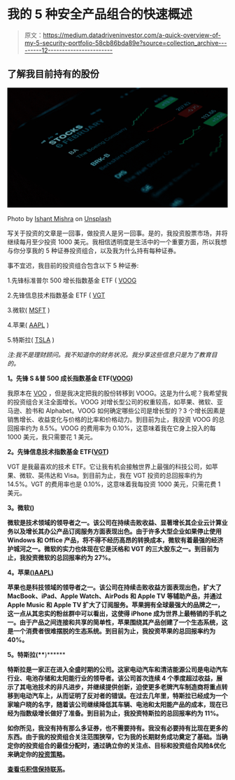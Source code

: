 # 我的 5 种安全产品组合的快速概述

> 原文：<https://medium.datadriveninvestor.com/a-quick-overview-of-my-5-security-portfolio-58cb86bda89e?source=collection_archive---------12----------------------->

## 了解我目前持有的股份

![](img/c9be30c035fabf475b92639856d388d2.png)

Photo by [Ishant Mishra](https://unsplash.com/@ishant_mishra54?utm_source=medium&utm_medium=referral) on [Unsplash](https://unsplash.com?utm_source=medium&utm_medium=referral)

写关于投资的文章是一回事，做投资人是另一回事。是的，我投资股票市场，并将继续每月至少投资 1000 美元。我相信透明度是生活中的一个重要方面，所以我想与你分享我的 5 种证券投资组合，以及我为什么持有每种证券。

事不宜迟，我目前的投资组合包含以下 5 种证券:

1.先锋标准普尔 500 增长指数基金 ETF ( [VOOG](https://finance.yahoo.com/quote/VOOG?p=VOOG&.tsrc=fin-srch)

2.先锋信息技术指数基金 ETF ( [VGT](https://finance.yahoo.com/quote/VGT?p=VGT&.tsrc=fin-srch)

3.微软( [MSFT](https://finance.yahoo.com/quote/MSFT?p=MSFT&.tsrc=fin-srch) )

4.苹果( [AAPL](https://finance.yahoo.com/quote/AAPL?p=AAPL&.tsrc=fin-srch) )

5.特斯拉( [TSLA](https://finance.yahoo.com/quote/TSLA?p=TSLA&.tsrc=fin-srch) )

*注:我不是理财顾问。我不知道你的财务状况。我分享这些信息只是为了教育目的。*

**1。先锋 S &普 500 成长指数基金 ETF(**[**VOOG**](https://finance.yahoo.com/quote/VOOG?p=VOOG&.tsrc=fin-srch)**)**

我原本在 [VOO](https://finance.yahoo.com/quote/VOO?p=VOO&.tsrc=fin-srch) ，但是我决定把我的股份转移到 VOOG。这是为什么呢？我希望我的投资组合关注全面增长。VOOG 对增长型公司的权重较高，如苹果、微软、亚马逊、脸书和 Alphabet。VOOG 如何确定哪些公司是增长型的？3 个增长因素是销售增长、收益变化与价格的比率和价格动力。到目前为止，我投资 VOOG 的总回报率约为 8.5%。VOOG 的费用率为 0.10%，这意味着我在它身上投入的每 1000 美元，我只需要花 1 美元。

**2。先锋信息技术指数基金 ETF(**[**VGT**](https://finance.yahoo.com/quote/VGT?p=VGT&.tsrc=fin-srch)**)**

VGT 是我最喜欢的技术 ETF。它让我有机会接触世界上最强的科技公司，如苹果、微软、英伟达和 Visa。到目前为止，我在 VGT 投资的总回报率约为 14.5%。VGT 的费用率也是 0.10%，这意味着我每投资 1000 美元，只需花费 1 美元。

**3。微软(**[](https://finance.yahoo.com/quote/MSFT?p=MSFT&.tsrc=fin-srch)****)****

**微软是技术领域的领导者之一。该公司在持续击败收益、显著增长其企业云计算业务以及增长其办公产品订阅服务方面表现出色。由于许多大型企业如果停止使用 Windows 和 Office 产品，将不得不经历高昂的转换成本，微软有着最强的经济护城河之一。微软的实力也体现在它是沃格和 VGT 的三大股东之一。到目前为止，我投资微软的总回报率约为 27%。**

****4。苹果(**[**)AAPL**](https://finance.yahoo.com/quote/AAPL?p=AAPL&.tsrc=fin-srch)**)****

**苹果也是科技领域的领导者之一。该公司在持续击败收益方面表现出色，扩大了 MacBook、iPad、Apple Watch、AirPods 和 Apple TV 等辅助产品，并通过 Apple Music 和 Apple TV 扩大了订阅服务。苹果拥有全球最强大的品牌之一，这一点从其忠实的粉丝群中可以看出，这使得 iPhone 成为世界上最畅销的手机之一。由于产品之间连接和共享的简单性，苹果围绕其产品创建了一个生态系统，这是一个消费者很难摆脱的生态系统。到目前为止，我投资苹果的总回报率约为 40%。**

****5。特斯拉(**[](https://finance.yahoo.com/quote/TSLA?p=TSLA&.tsrc=fin-srch)****)******

****特斯拉是一家正在进入全盛时期的公司。这家电动汽车和清洁能源公司是电动汽车行业、电池存储和太阳能行业的领导者。该公司首次连续 4 个季度超过收益，展示了其电池技术的非凡进步，并继续提供创新，迫使更多老牌汽车制造商将重点转移到电动汽车上，从而证明了反对者的错误。在过去几年里，特斯拉已经成为一个家喻户晓的名字，随着该公司继续降低其车辆、电池和太阳能产品的成本，现在已经为指数级增长做好了准备。到目前为止，我投资特斯拉的总回报率约为 11%。****

****如你所见，我没有持有那么多证券，也不需要持有。我没有必要持有比现在更多的东西。由于我的投资组合关注范围狭窄，它为我的长期财务成功奠定了基础。当确定你的投资组合的最佳分配时，通过确立你的关注点、目标和投资组合风险&优化来确定你的[投资策略](https://medium.com/swlh/3-simple-steps-to-create-your-investment-strategy-74bba1ca445d)。****

****[查看屯积信保持联系](https://tunji.substack.com/)。****